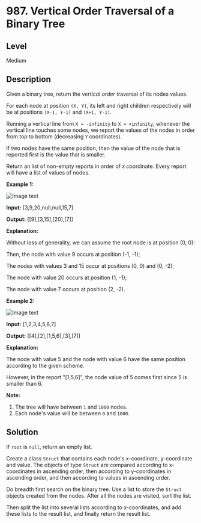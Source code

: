 # 987. Vertical Order Traversal of a Binary Tree
## Level
Medium

## Description
Given a binary tree, return the *vertical order* traversal of its nodes values.

For each node at position `(X, Y)`, its left and right children respectively will be at positions `(X-1, Y-1)` and `(X+1, Y-1)`.

Running a vertical line from `X = -infinity` to `X = +infinity`, whenever the vertical line touches some nodes, we report the values of the nodes in order from top to bottom (decreasing `Y` coordinates).

If two nodes have the same position, then the value of the node that is reported first is the value that is smaller.

Return an list of non-empty reports in order of `X` coordinate. Every report will have a list of values of nodes.

**Example 1:**

![Image text](https://assets.leetcode.com/uploads/2019/01/31/1236_example_1.PNG)

**Input:** [3,9,20,null,null,15,7]

**Output:** [[9],[3,15],[20],[7]]

**Explanation:**

Without loss of generality, we can assume the root node is at position (0, 0):

Then, the node with value 9 occurs at position (-1, -1);

The nodes with values 3 and 15 occur at positions (0, 0) and (0, -2);

The node with value 20 occurs at position (1, -1);

The node with value 7 occurs at position (2, -2).

**Example 2:**

![Image text](https://assets.leetcode.com/uploads/2019/01/31/tree2.png)

**Input:** [1,2,3,4,5,6,7]

**Output:** [[4],[2],[1,5,6],[3],[7]]

**Explanation:**

The node with value 5 and the node with value 6 have the same position according to the given scheme.

However, in the report "[1,5,6]", the node value of 5 comes first since 5 is smaller than 6.

**Note:**

1. The tree will have between `1` and `1000` nodes.
2. Each node's value will be between `0` and `1000`.

## Solution
If `root` is `null`, return an empty list.

Create a class `Struct` that contains each node's x-coordinate, y-coordinate and value. The objects of type `Struct` are compared according to x-coordinates in ascending order, then according to y-coordinates in ascending order, and then according to values in ascending order.

Do breadth first search on the binary tree. Use a list to store the `Struct` objects created from the nodes. After all the nodes are visited, sort the list.

Then split the list into several lists according to x-coordinates, and add these lists to the result list, and finally return the result list.
